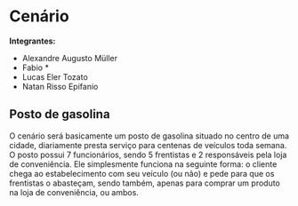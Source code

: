 # Cenário
**Integrantes:**
 - Alexandre Augusto Müller
 - Fabio *
 - Lucas Eler Tozato
 - Natan Risso Epifanio

## Posto de gasolina

O cenário será basicamente um posto de gasolina situado no centro de uma cidade, diariamente presta serviço para centenas de veículos toda semana. O posto possui 7 funcionários, sendo 5 frentistas e 2 responsáveis pela loja de conveniência. Ele simplesmente funciona na seguinte forma: o cliente chega ao estabelecimento com seu veículo (ou não) e pede para que os frentistas o abasteçam, sendo também, apenas para comprar um produto na loja de conveniência, ou ambos.
